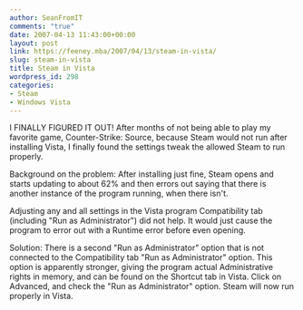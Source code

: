 ```yaml
---
author: SeanFromIT
comments: "true"
date: 2007-04-13 11:43:00+00:00
layout: post
link: https://feeney.mba/2007/04/13/steam-in-vista/
slug: steam-in-vista
title: Steam in Vista
wordpress_id: 298
categories:
- Steam
- Windows Vista
---
```


I FINALLY FIGURED IT OUT! After months of not being able to play my favorite game, Counter-Strike: Source, because Steam would not run after installing Vista, I finally found the settings tweak the allowed Steam to run properly.  
  
Background on the problem: After installing just fine, Steam opens and starts updating to about 62% and then errors out saying that there is another instance of the program running, when there isn't.  
  
Adjusting any and all settings in the Vista program Compatibility tab (including "Run as Administrator") did not help. It would just cause the program to error out with a Runtime error before even opening.  
  
Solution: There is a second "Run as Administrator" option that is not connected to the Compatibility tab "Run as Administrator" option. This option is apparently stronger, giving the program actual Administrative rights in memory, and can be found on the Shortcut tab in Vista. Click on Advanced, and check the "Run as Administrator" option. Steam will now run properly in Vista.

